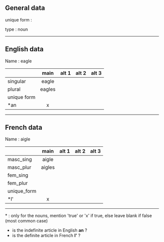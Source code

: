 ## General data

unique form :

type : noun

---

## English data

Name : eagle

|             |  main  | alt 1 | alt 2 | alt 3 |
| :---------- | :----: | :---: | :---: | ----- |
| singular    | eagle  |       |       |       |
| plural      | eagles |       |       |       |
| unique form |        |       |       |       |
| \*an        |   x    |       |       |       |

---

## French data

Name : aigle

|             |  main  | alt 1 | alt 2 | alt 3 |
| :---------- | :----: | :---: | :---: | :---: |
| masc_sing   | aigle  |       |       |       |
| masc_plur   | aigles |       |       |       |
| fem_sing    |        |       |       |       |
| fem_plur    |        |       |       |       |
| unique_form |        |       |       |       |
| \*l'        |   x    |       |       |       |

---

\* : only for the nouns, mention 'true' or 'x' if true, else leave blank if false (most common case)

- is the indefinite article in English **an** ?
- is the definite article in French **l'** ?
